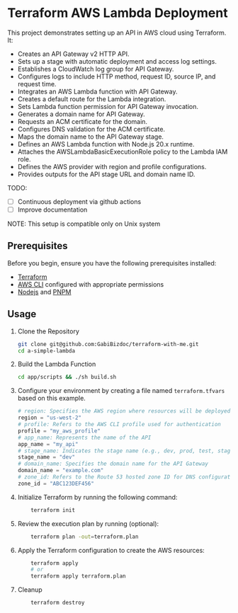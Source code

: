 # Terraform AWS Lambda Deployment

This project demonstrates setting up an API in AWS cloud using Terraform. It:

- Creates an API Gateway v2 HTTP API.
- Sets up a stage with automatic deployment and access log settings.
- Establishes a CloudWatch log group for API Gateway.
- Configures logs to include HTTP method, request ID, source IP, and request time.
- Integrates an AWS Lambda function with API Gateway.
- Creates a default route for the Lambda integration.
- Sets Lambda function permission for API Gateway invocation.
- Generates a domain name for API Gateway.
- Requests an ACM certificate for the domain.
- Configures DNS validation for the ACM certificate.
- Maps the domain name to the API Gateway stage.
- Defines an AWS Lambda function with Node.js 20.x runtime.
- Attaches the AWSLambdaBasicExecutionRole policy to the Lambda IAM role.
- Defines the AWS provider with region and profile configurations.
- Provides outputs for the API stage URL and domain name ID.

TODO: 
- [ ] Continuous deployment via github actions
- [ ] Improve documentation

NOTE: This setup is compatible only on Unix system
## Prerequisites

Before you begin, ensure you have the following prerequisites installed:

- [Terraform](https://developer.hashicorp.com/terraform/install)
- [AWS CLI](https://docs.aws.amazon.com/cli/latest/userguide/getting-started-install.html) configured with appropriate permissions
- [Nodejs](https://nodejs.org/en/download) and [PNPM](https://pnpm.io/installation)

## Usage

1. Clone the Repository
    ```bash
    git clone git@github.com:GabiBizdoc/terraform-with-me.git
    cd a-simple-lambda
    ```

2. Build the Lambda Function
    ```sh
    cd app/scripts && ./sh build.sh
    ```
3. Configure your environment by creating a file named `terraform.tfvars` based on this example.
   ```tf
   # region: Specifies the AWS region where resources will be deployed
   region = "us-west-2"
   # profile: Refers to the AWS CLI profile used for authentication
   profile = "my_aws_profile"
   # app_name: Represents the name of the API
   app_name = "my_api"
   # stage_name: Indicates the stage name (e.g., dev, prod, test, stage...)
   stage_name = "dev"
   # domain_name: Specifies the domain name for the API Gateway
   domain_name = "example.com"
   # zone_id: Refers to the Route 53 hosted zone ID for DNS configuration
   zone_id = "ABC123DEF456"
   ```
4. Initialize Terraform by running the following command:
    ```sh
        terraform init
    ```

5. Review the execution plan by running (optional):
   ```sh
       terraform plan -out=terraform.plan
   ```

6. Apply the Terraform configuration to create the AWS resources:
    ```sh
        terraform apply
        # or
        terraform apply terraform.plan
    ```

7. Cleanup
    ```sh
        terraform destroy
    ```

